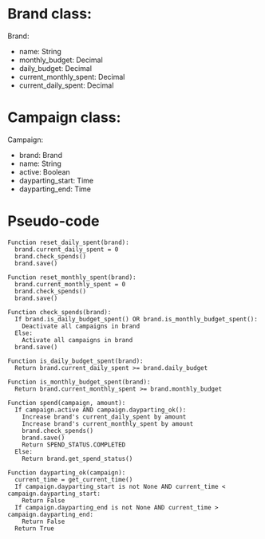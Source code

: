 # Brand class:

Brand:

- name: String
- monthly_budget: Decimal
- daily_budget: Decimal
- current_monthly_spent: Decimal
- current_daily_spent: Decimal

# Campaign class:

Campaign:

- brand: Brand
- name: String
- active: Boolean
- dayparting_start: Time
- dayparting_end: Time

# Pseudo-code

```
Function reset_daily_spent(brand):
  brand.current_daily_spent = 0
  brand.check_spends()
  brand.save()

Function reset_monthly_spent(brand):
  brand.current_monthly_spent = 0
  brand.check_spends()
  brand.save()

Function check_spends(brand):
  If brand.is_daily_budget_spent() OR brand.is_monthly_budget_spent():
    Deactivate all campaigns in brand
  Else:
    Activate all campaigns in brand
  brand.save()

Function is_daily_budget_spent(brand):
  Return brand.current_daily_spent >= brand.daily_budget

Function is_monthly_budget_spent(brand):
  Return brand.current_monthly_spent >= brand.monthly_budget

Function spend(campaign, amount):
  If campaign.active AND campaign.dayparting_ok():
    Increase brand's current_daily_spent by amount
    Increase brand's current_monthly_spent by amount
    brand.check_spends()
    brand.save()
    Return SPEND_STATUS.COMPLETED
  Else:
    Return brand.get_spend_status()

Function dayparting_ok(campaign):
  current_time = get_current_time()
  If campaign.dayparting_start is not None AND current_time < campaign.dayparting_start:
    Return False
  If campaign.dayparting_end is not None AND current_time > campaign.dayparting_end:
    Return False
  Return True
```

